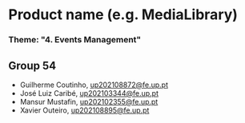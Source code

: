 # Product name (e.g. MediaLibrary)

### Theme: "4. Events Management"

## Group 54

* Guilherme Coutinho, up202108872@fe.up.pt
* José Luiz Caribé, up202103344@fe.up.pt
* Mansur Mustafin, up202102355@fe.up.pt
* Xavier Outeiro, up202108895@fe.up.pt
